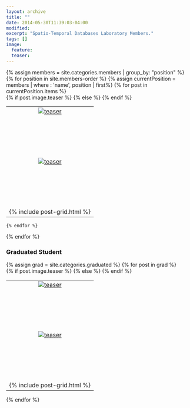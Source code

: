 ```yaml
---
layout: archive
title: ""
date: 2014-05-30T11:39:03-04:00
modified:
excerpt: "Spatio-Temporal Databases Laboratory Members."
tags: []
image:
  feature:
  teaser:
---
```


<div class="tiles">
{% assign members = site.categories.members | group_by: "position" %}
{% for position in site.members-order %}
	{% assign currentPosition = members | where : 'name', position | first%}
	{% for post in currentPosition.items %}
		<div class="tile">
		<table>
				{% if post.image.teaser %}
				<tr>
				<td align="center">
					<a href="{{ site.baseurl }}{{ post.url }}">
					<div style="height: 130px; width: 200px; overflow: hidden;"><img src="{{ site.baseurl }}/images/{{ post.image.teaser }}" alt="teaser" itemprop="image"></div>
					</a>
				</td>
				</tr>
				{% else %}
				<tr>
				<td align="center">
					<a href="{{ site.baseurl }}{{ post.url }}">
						<div style="height: 130px; width: 200px; overflow: hidden;"><img src="{{ site.baseurl }}/images/{{ site.teaser }}" alt="teaser" itemprop="image"></div>
					</a>
				</td>
				</tr>
				{% endif %}
				<tr><td align="center">{% include post-grid.html %}</td></tr>
		</table>
	</div>
		
	{% endfor %}
	
		
{% endfor %}

<h3> Graduated Student </h3>
{% assign grad = site.categories.graduated %}
{% for post in grad %}
<div class="tile">
		<table>
				{% if post.image.teaser %}
				<tr>
				<td align="center">
					<a href="{{ site.baseurl }}{{ post.url }}">
					<div style="height: 130px; width: 200px; overflow: hidden;"><img src="{{ site.baseurl }}/images/{{ post.image.teaser }}" alt="teaser" itemprop="image"></div>
					</a>
				</td>
				</tr>
				{% else %}
				<tr>
				<td align="center">
					<a href="{{ site.baseurl }}{{ post.url }}">
						<div style="height: 130px; width: 200px; overflow: hidden;"><img src="{{ site.baseurl }}/images/{{ site.teaser }}" alt="teaser" itemprop="image"></div>
					</a>
				</td>
				</tr>
				{% endif %}
				<tr><td align="center">{% include post-grid.html %}</td></tr>
		</table>
	</div>
{% endfor %}


</div><!-- /.tiles -->
